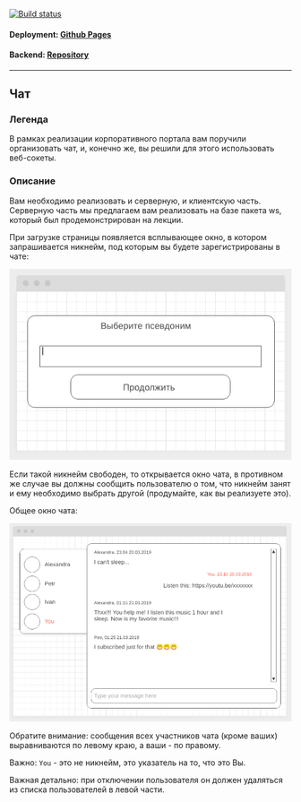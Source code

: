 [![Build status](https://ci.appveyor.com/api/projects/status/p8jenvx48i5w7129/branch/master?svg=true)](https://ci.appveyor.com/project/Dimafdr/chat-frontend)

#### Deployment:  <a href="https://dimafdr.github.io/Chat-Frontend/">Github Pages</a>

#### Backend:  <a href="https://github.com/Dimafdr/Chat-Backend">Repository</a>


---

## Чат

### Легенда

В рамках реализации корпоративного портала вам поручили организовать чат, и, конечно же, вы решили для этого использовать веб-сокеты.

### Описание

Вам необходимо реализовать и серверную, и клиентскую часть. Серверную часть мы предлагаем вам реализовать на базе пакета ws, который был продемонстрирован на лекции.

При загрузке страницы появляется всплывающее окно, в котором запрашивается никнейм, под которым вы будете зарегистрированы в чате:

![](./pic/chat.png)

Если такой никнейм свободен, то открывается окно чата, в противном же случае вы должны сообщить пользователю о том, что никнейм занят и ему необходимо выбрать другой (продумайте, как вы реализуете это).

Общее окно чата:

![](./pic/chat-2.png)

Обратите внимание: сообщения всех участников чата (кроме ваших) выравниваются по левому краю, а ваши - по правому.

Важно: `You` - это не никнейм, это указатель на то, что это Вы.

Важная детально: при отключении пользователя он должен удаляться из списка пользователей в левой части.
